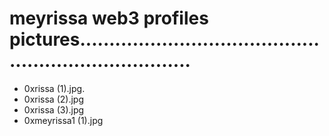 # meyrissa web3 profiles pictures........................................................................
- 0xrissa (1).jpg.
- 0xrissa (2).jpg
- 0xrissa (3).jpg
- 0xmeyrissa1 (1).jpg
